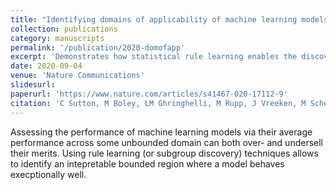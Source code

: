 ```yaml
---
title: "Identifying domains of applicability of machine learning models for materials science"
collection: publications
category: manuscripts
permalink: '/publication/2020-domofapp' 
excerpt: 'Demonstrates how statistical rule learning enables the discovery of trustworthy input ranges of machine learning models for materials properties.'
date: 2020-09-04
venue: 'Nature Communications'
slidesurl: 
paperurl: 'https://www.nature.com/articles/s41467-020-17112-9'
citation: 'C Sutton, M Boley, LM Ghringhelli, M Rupp, J Vreeken, M Scheffler. (2020). &quot;Identifying domains of applicability of machine learning models for materials science.&quot; <i>Nature Communications</i>. 11(1),4428.'
---
```


Assessing the performance of machine learning models via their average performance across some unbounded domain can both over- and undersell their merits. 
Using rule learning (or subgroup discovery) techniques allows to identify an intepretable bounded region where a model behaves execptionally well.
